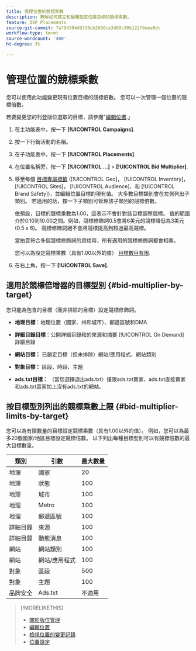 ```yaml
---
title: 管理位置的競標乘數
description: 瞭解如何建立和編輯指定位置目標的競標乘數。
feature: DSP Placements
source-git-commit: 7a794394d9338cb2608ce3d89c90b122f8eee9dc
workflow-type: tm+mt
source-wordcount: '400'
ht-degree: 3%

---
```


# 管理位置的競標乘數

您可以使用此功能變更現有位置目標的競標倍數。 您可以一次管理一個位置的競標倍數。<!-- remove that line once we can edit multiple -->

若要變更您的刊登版位選取的目標，請參閱&quot;[編輯位置](/help/dsp/campaign-management/placements/placement-edit.md).」

<!--  
## Manage the Bid Multipliers for a Single Placement
-->

1. 在主功能表中，按一下 **[!UICONTROL Campaigns]**.

1. 按一下行銷活動的名稱。

1. 在子功能表中，按一下 **[!UICONTROL Placements]**.

1. 在位置名稱旁，按一下  **[!UICONTROL ...]** > **[!UICONTROL Bid Multiplier]**.

1. 移至每個 [目標專屬標籤](#bid-multiplier-by-target) ([!UICONTROL Geo]， [!UICONTROL Inventory]， [!UICONTROL Sites]， [!UICONTROL Audience]、和 [!UICONTROL Brand Safety])，並編輯位置目標的現有值。 大多數目標類別會在左側列出子類別。 若適用的話，按一下子類別可管理該子類別的競標倍數。

   依預設，目標的競標乘數為1.00，這表示不會針對該目標調整競標。 值的範圍介於0.10到10.00之間。例如，競標修飾詞0.5會將6美元的競標降低為3美元(0.5 x 6)。 競標修飾詞絕不會將競標提高到超過最高競標。

   當拍賣符合多個競標修飾詞的資格時，所有適用的競標修飾詞都會相乘。

   您可以為設定競標乘數（具有1.00以外的值） [目標數目有限](#bid-multiplier-limits-by-target).

1. 在右上角，按一下 **[!UICONTROL Save]**.

## 適用於競標倍增器的目標型別 {#bid-multiplier-by-target}

您只能為包含的目標（而非排除的目標）設定競標修飾詞。

* **地理目標**：地理位置（國家、州和城市）、郵遞區號和DMA

* **詳細目錄目標**：公開詳細目錄和的來源和摘要 [!UICONTROL On Demand] 詳細目錄

* **網站目標：** 已鎖定目標（但未排除）網站/應用程式、網站類別

* **對象目標：** 區段、時段、主題

* **ads.txt目標：** （當您選擇退出ads.txt）僅限ads.txt賣家、ads.txt直接賣家和ads.txt賣家加上沒有ads.txt的網站。

## 按目標型別列出的競標乘數上限 {#bid-multiplier-limits-by-target}

您可以為有限數量的目標設定競標乘數（具有1.00以外的值）。 例如，您可以為最多20個國家/地區目標設定競標倍數。 以下列出每種目標型別可以有競標倍數的最大目標數量。

| 類別 | 引數 | 最大數量 |
| -------- | --------- | ----- |
| 地理 | 國家 | 20 |
| 地理 | 狀態 | 100 |
| 地理 | 城市 | 100 |
| 地理 | Metro | 100 |
| 地理 | 郵遞區號 | 100 |
| 詳細目錄 | 來源 | 100 |
| 詳細目錄 | 動態消息 | 100 |
| 網站 | 網站類別 | 100 |
| 網站 | 網站/應用程式 | 100 |
| 對象 | 區段 | 500 |
| 對象 | 主題 | 100 |
| 品牌安全 | Ads.txt | 不適用 |

>[!MORELIKETHIS]
>
>* [關於版位管理](placement-about.md)
>* [編輯位置](placement-edit.md)
>* [檢視位置的變更記錄](placement-change-log.md)
>* [位置設定](placement-settings.md)
